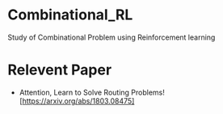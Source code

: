 # Combinational_RL
Study of Combinational Problem using Reinforcement learning

# Relevent Paper 
+ Attention, Learn to Solve Routing Problems![https://arxiv.org/abs/1803.08475]
